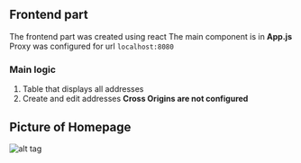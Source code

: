 ## Frontend part
The frontend part was created using react
The main component is in **App.js**
Proxy was configured for url `localhost:8080`
### Main logic
1. Table that displays all addresses
2. Create and edit addresses
**Cross Origins are not configured**
## Picture of Homepage
![alt tag](https://user-images.githubusercontent.com/41052053/90929059-de333780-e3ac-11ea-94ce-265377049197.png)